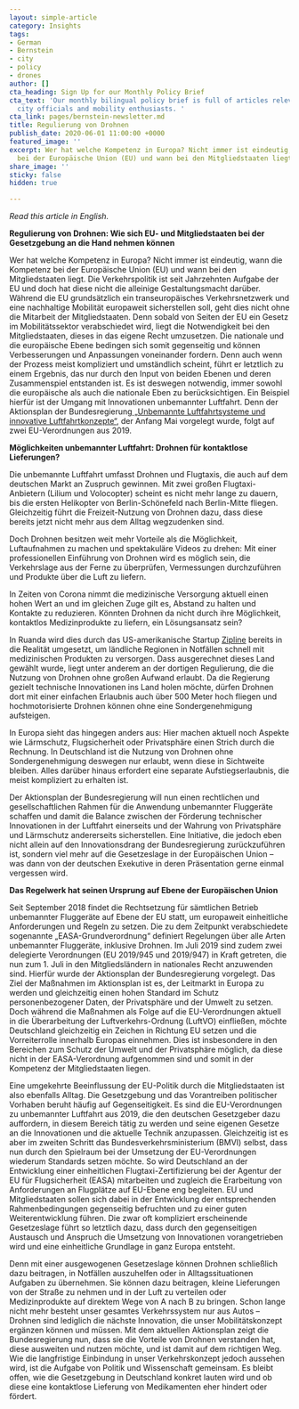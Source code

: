 ```yaml
---
layout: simple-article
category: Insights
tags:
- German
- Bernstein
- city
- policy
- drones
author: []
cta_heading: Sign Up for our Monthly Policy Brief
cta_text: 'Our monthly bilingual policy brief is full of articles relevant to policymakers,
  city officials and mobility enthusiasts. '
cta_link: pages/bernstein-newsletter.md
title: Regulierung von Drohnen
publish_date: 2020-06-01 11:00:00 +0000
featured_image: ''
excerpt: Wer hat welche Kompetenz in Europa? Nicht immer ist eindeutig, wann die Kompetenz
  bei der Europäische Union (EU) und wann bei den Mitgliedstaaten liegt.
share_image: ''
sticky: false
hidden: true

---
```

_Read this article in English._ 

**Regulierung von Drohnen: Wie sich EU- und Mitgliedstaaten bei der Gesetzgebung an die Hand nehmen können**

Wer hat welche Kompetenz in Europa? Nicht immer ist eindeutig, wann die Kompetenz bei der Europäische Union (EU) und wann bei den Mitgliedstaaten liegt. Die Verkehrspolitik ist seit Jahrzehnten Aufgabe der EU und doch hat diese nicht die alleinige Gestaltungsmacht darüber. Während die EU grundsätzlich ein transeuropäisches Verkehrsnetzwerk und eine nachhaltige Mobilität europaweit sicherstellen soll, geht dies nicht ohne die Mitarbeit der Mitgliedstaaten. Denn sobald von Seiten der EU ein Gesetz im Mobilitätssektor verabschiedet wird, liegt die Notwendigkeit bei den Mitgliedstaaten, dieses in das eigene Recht umzusetzen. Die nationale und die europäische Ebene bedingen sich somit gegenseitig und können Verbesserungen und Anpassungen voneinander fordern. Denn auch wenn der Prozess meist kompliziert und umständlich scheint, führt er letztlich zu einem Ergebnis, das nur durch den Input von beiden Ebenen und deren Zusammenspiel entstanden ist. Es ist deswegen notwendig, immer sowohl die europäische als auch die nationale Eben zu berücksichtigen. Ein Beispiel hierfür ist der Umgang mit Innovationen unbemannter Luftfahrt. Denn der Aktionsplan der Bundesregierung[ „Unbemannte Luftfahrtsysteme und innovative Luftfahrtkonzepte“](https://www.bmvi.de/SharedDocs/DE/Anlage/DG/aktionsplan-drohnen.pdf?__blob=publicationFile), der Anfang Mai vorgelegt wurde, folgt auf zwei EU-Verordnungen aus 2019.

**Möglichkeiten unbemannter Luftfahrt: Drohnen für kontaktlose Lieferungen?**

Die unbemannte Luftfahrt umfasst Drohnen und Flugtaxis, die auch auf dem deutschen Markt an Zuspruch gewinnen. Mit zwei großen Flugtaxi-Anbietern (Lilium und Volocopter) scheint es nicht mehr lange zu dauern, bis die ersten Helikopter von Berlin-Schönefeld nach Berlin-Mitte fliegen. Gleichzeitig führt die Freizeit-Nutzung von Drohnen dazu, dass diese bereits jetzt nicht mehr aus dem Alltag wegzudenken sind.

Doch Drohnen besitzen weit mehr Vorteile als die Möglichkeit, Luftaufnahmen zu machen und spektakuläre Videos zu drehen: Mit einer professionellen Einführung von Drohnen wird es möglich sein, die Verkehrslage aus der Ferne zu überprüfen, Vermessungen durchzuführen und Produkte über die Luft zu liefern.

In Zeiten von Corona nimmt die medizinische Versorgung aktuell einen hohen Wert an und im gleichen Zuge gilt es, Abstand zu halten und Kontakte zu reduzieren. Könnten Drohnen da nicht durch ihre Möglichkeit, kontaktlos Medizinprodukte zu liefern, ein Lösungsansatz sein?

In Ruanda wird dies durch das US-amerikanische Startup [Zipline](https://flyzipline.com/) bereits in die Realität umgesetzt, um ländliche Regionen in Notfällen schnell mit medizinischen Produkten zu versorgen. Dass ausgerechnet dieses Land gewählt wurde, liegt unter anderem an der dortigen Regulierung, die die Nutzung von Drohnen ohne großen Aufwand erlaubt. Da die Regierung gezielt technische Innovationen ins Land holen möchte, dürfen Drohnen dort mit einer einfachen Erlaubnis auch über 500 Meter hoch fliegen und hochmotorisierte Drohnen können ohne eine Sondergenehmigung aufsteigen.

In Europa sieht das hingegen anders aus: Hier machen aktuell noch Aspekte wie Lärmschutz, Flugsicherheit oder Privatsphäre einen Strich durch die Rechnung. In Deutschland ist die Nutzung von Drohnen ohne Sondergenehmigung deswegen nur erlaubt, wenn diese in Sichtweite bleiben. Alles darüber hinaus erfordert eine separate Aufstiegserlaubnis, die meist kompliziert zu erhalten ist.

Der Aktionsplan der Bundesregierung will nun einen rechtlichen und gesellschaftlichen Rahmen für die Anwendung unbemannter Fluggeräte schaffen und damit die Balance zwischen der Förderung technischer Innovationen in der Luftfahrt einerseits und der Wahrung von Privatsphäre und Lärmschutz andererseits sicherstellen. Eine Initiative, die jedoch eben nicht allein auf den Innovationsdrang der Bundesregierung zurückzuführen ist, sondern viel mehr auf die Gesetzeslage in der Europäischen Union – was dann von der deutschen Exekutive in deren Präsentation gerne einmal vergessen wird.

**Das Regelwerk hat seinen Ursprung auf Ebene der Europäischen Union**

Seit September 2018 findet die Rechtsetzung für sämtlichen Betrieb unbemannter Fluggeräte auf Ebene der EU statt, um europaweit einheitliche Anforderungen und Regeln zu setzen. Die zu dem Zeitpunkt verabschiedete sogenannte „EASA-Grundverordnung“ definiert Regelungen über alle Arten unbemannter Fluggeräte, inklusive Drohnen. Im Juli 2019 sind zudem zwei delegierte Verordnungen (EU 2019/945 und 2019/947) in Kraft getreten, die nun zum 1. Juli in den Mitgliedsländern in nationales Recht anzuwenden sind. Hierfür wurde der Aktionsplan der Bundesregierung vorgelegt. Das Ziel der Maßnahmen im Aktionsplan ist es, der Leitmarkt in Europa zu werden und gleichzeitig einen hohen Standard im Schutz personenbezogener Daten, der Privatsphäre und der Umwelt zu setzen. Doch während die Maßnahmen als Folge auf die EU-Verordnungen aktuell in die Überarbeitung der Luftverkehrs-Ordnung (LuftVO) einfließen, möchte Deutschland gleichzeitig ein Zeichen in Richtung EU setzen und die Vorreiterrolle innerhalb Europas einnehmen. Dies ist insbesondere in den Bereichen zum Schutz der Umwelt und der Privatsphäre möglich, da diese nicht in der EASA-Verordnung aufgenommen sind und somit in der Kompetenz der Mitgliedstaaten liegen.

Eine umgekehrte Beeinflussung der EU-Politik durch die Mitgliedstaaten ist also ebenfalls Alltag. Die Gesetzgebung und das Vorantreiben politischer Vorhaben beruht häufig auf Gegenseitigkeit. Es sind die EU-Verordnungen zu unbemannter Luftfahrt aus 2019, die den deutschen Gesetzgeber dazu auffordern, in diesem Bereich tätig zu werden und seine eigenen Gesetze an die Innovationen und die aktuelle Technik anzupassen. Gleichzeitig ist es aber im zweiten Schritt das Bundesverkehrsministerium (BMVI) selbst, dass nun durch den Spielraum bei der Umsetzung der EU-Verordnungen wiederum Standards setzen möchte. So wird Deutschland an der Entwicklung einer einheitlichen Flugtaxi-Zertifizierung bei der Agentur der EU für Flugsicherheit (EASA) mitarbeiten und zugleich die Erarbeitung von Anforderungen an Flugplätze auf EU-Ebene eng begleiten. EU und Mitgliedstaaten sollen sich dabei in der Entwicklung der entsprechenden Rahmenbedingungen gegenseitig befruchten und zu einer guten Weiterentwicklung führen. Die zwar oft kompliziert erscheinende Gesetzeslage führt so letztlich dazu, dass durch den gegenseitigen Austausch und Anspruch die Umsetzung von Innovationen vorangetrieben wird und eine einheitliche Grundlage in ganz Europa entsteht.

Denn mit einer ausgewogenen Gesetzeslage können Drohnen schließlich dazu beitragen, in Notfällen auszuhelfen oder in Alltagssituationen Aufgaben zu übernehmen. Sie können dazu beitragen, kleine Lieferungen von der Straße zu nehmen und in der Luft zu verteilen oder Medizinprodukte auf direktem Wege von A nach B zu bringen. Schon lange nicht mehr besteht unser gesamtes Verkehrssystem nur aus Autos – Drohnen sind lediglich die nächste Innovation, die unser Mobilitätskonzept ergänzen können und müssen. Mit dem aktuellen Aktionsplan zeigt die Bundesregierung nun, dass sie die Vorteile von Drohnen verstanden hat, diese ausweiten und nutzen möchte, und ist damit auf dem richtigen Weg. Wie die langfristige Einbindung in unser Verkehrskonzept jedoch aussehen wird, ist die Aufgabe von Politik und Wissenschaft gemeinsam. Es bleibt offen, wie die Gesetzgebung in Deutschland konkret lauten wird und ob diese eine kontaktlose Lieferung von Medikamenten eher hindert oder fördert.